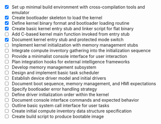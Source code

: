- [x] Set up minimal build environment with cross-compilation tools and emulator
- [x] Create bootloader skeleton to load the kernel
- [x] Define kernel binary format and bootloader loading routine
- [x] Create basic kernel entry stub and linker script for flat binary
- [ ] Add C-based kernel main function invoked from entry stub
- [x] Document kernel entry stub and protected mode switch
- [ ] Implement kernel initialization with memory management stubs
- [ ] Integrate compute inventory gathering into the initialization sequence
- [ ] Provide a minimalist console interface for user interaction
- [ ] Plan integration hooks for external intelligence frameworks
- [ ] Develop memory management subsystem
- [ ] Design and implement basic task scheduler
- [ ] Establish device driver model and initial drivers
- [ ] Document boot sequence, memory management, and HMI expectations
- [ ] Specify bootloader error handling strategy
- [ ] Define driver initialization order within the kernel
- [ ] Document console interface commands and expected behavior
- [ ] Outline basic system call interface for user tasks
- [ ] Create initial compute inventory data structure specification
- [ ] Create build script to produce bootable image
